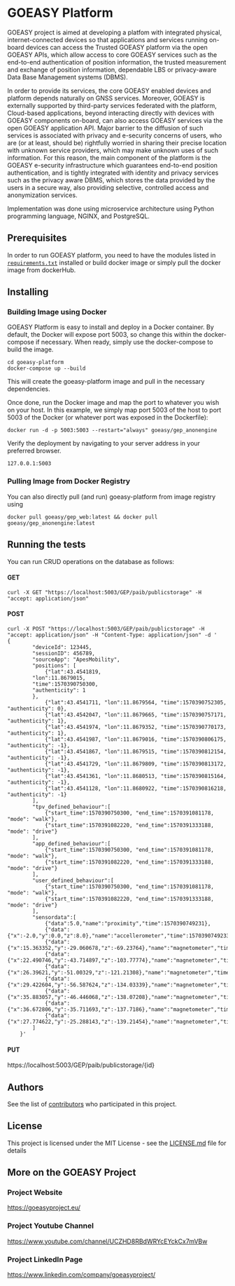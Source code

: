 # GOEASY Platform

GOEASY project is aimed at developing a platfom with integrated physical, internet-connected devices so that applications and services running on-board devices can access the Trusted GOEASY platform via the open GOEASY APIs, which allow access to core GOEASY services such as the end-to-end authentication of position information, the trusted measurement and exchange of position information, dependable LBS or privacy-aware Data Base Management systems (DBMS).

In order to provide its services, the core GOEASY enabled devices and platform depends naturally on GNSS services. Moreover, GOEASY is externally supported by third-party services federated with the platform, Cloud-based applications, beyond interacting directly with devices with GOEASY components on-board, can also access GOEASY services via the open GOEASY application API. Major barrier to the diffusion of such services is associated with privacy and e-security concerns of users, who are (or at least, should be) rightfully worried in sharing their precise location with unknown service providers, which may make unknown uses of such information. For this reason, the main component of the platform is the GOEASY e-security infrastructure which guarantees end-to-end position authentication, and is tightly integrated with identity and privacy services such as the privacy aware DBMS, which stores the data provided by the users in a secure way, also providing selective, controlled access and anonymization services.

Implementation was done using microservice architecture using Python programming language, NGINX, and PostgreSQL.


## Prerequisites

In order to run GOEASY platform, you need to have the modules listed in [`requirements.txt`](https://github.com/sisayie/goeasy-platform/blob/master/application/requirements.txt) installed or build docker image or simply pull the docker image from dockerHub.

## Installing

### Building Image using Docker
GOEASY Platform is easy to install and deploy in a Docker container. By default, the Docker will expose port 5003, so change this within the docker-compose if necessary. When ready, simply use the docker-compose to build the image.

```
cd goeasy-platform
docker-compose up --build
```
This will create the goeasy-platform image and pull in the necessary dependencies. 

Once done, run the Docker image and map the port to whatever you wish on your host. In this example, we simply map port 5003 of the host to port 5003 of the Docker (or whatever port was exposed in the Dockerfile):

```
docker run -d -p 5003:5003 --restart="always" goeasy/gep_anonengine
```

Verify the deployment by navigating to your server address in your preferred browser.

```
127.0.0.1:5003
```

### Pulling Image from Docker Registry

You can also directly pull (and run) goeasy-platform from image registry using 

```
docker pull goeasy/gep_web:latest && docker pull goeasy/gep_anonengine:latest
```

## Running the tests

You can run CRUD operations on the database as follows:

#### GET

```
curl -X GET "https://localhost:5003/GEP/paib/publicstorage" -H "accept: application/json"
```

#### POST
```
curl -X POST "https://localhost:5003/GEP/paib/publicstorage" -H "accept: application/json" -H "Content-Type: application/json" -d '
{
        "deviceId": 123445,
        "sessionID": 456789,
        "sourceApp": "ApesMobility",  
        "positions": [
            {"lat":43.4541819, 
		"lon":11.8679015, 
		"time":1570390750300, 
		"authenticity": 1
		},
            {"lat":43.4541711, "lon":11.8679564, "time":1570390752305, "authenticity": 0},
            {"lat":43.4542047, "lon":11.8679665, "time":1570390757171, "authenticity": 1},
            {"lat":43.4541974, "lon":11.8679352, "time":1570390770173, "authenticity": 1},
            {"lat":43.4541987, "lon":11.8679016, "time":1570390806175, "authenticity": -1},
            {"lat":43.4541867, "lon":11.8679515, "time":1570390812154, "authenticity": -1},
            {"lat":43.4541729, "lon":11.8679809, "time":1570390813172, "authenticity": -1},
            {"lat":43.4541361, "lon":11.8680513, "time":1570390815164, "authenticity": -1},
            {"lat":43.4541128, "lon":11.8680922, "time":1570390816218, "authenticity": -1}
        ],
        "tpv_defined_behaviour":[
            {"start_time":1570390750300, "end_time":1570391081178, "mode": "walk"},
            {"start_time":1570391082220, "end_time":1570391333188, "mode": "drive"}
        ],
        "app_defined_behaviour":[
            {"start_time":1570390750300, "end_time":1570391081178, "mode": "walk"},
            {"start_time":1570391082220, "end_time":1570391333188, "mode": "drive"}
        ],
        "user_defined_behaviour":[
            {"start_time":1570390750300, "end_time":1570391081178, "mode": "walk"},
            {"start_time":1570391082220, "end_time":1570391333188, "mode": "drive"}
        ],
        "sensordata":[
            {"data":5.0,"name":"proximity","time":1570390749231},
            {"data":{"x":-2.0,"y":0.0,"z":8.0},"name":"accellerometer","time":1570390749233},
            {"data":{"x":15.363352,"y":-29.060678,"z":-69.23764},"name":"magnetometer","time":1570390749320},
            {"data":{"x":22.490746,"y":-43.714897,"z":-103.77774},"name":"magnetometer","time":1570390750221},
            {"data":{"x":26.39621,"y":-51.00329,"z":-121.21308},"name":"magnetometer","time":1570390751287},
            {"data":{"x":29.422604,"y":-56.587624,"z":-134.03339},"name":"magnetometer","time":1570390753288},
            {"data":{"x":35.883057,"y":-46.446068,"z":-138.07208},"name":"magnetometer","time":1570390865175},
            {"data":{"x":36.672806,"y":-35.711693,"z":-137.7186},"name":"magnetometer","time":1570390867176},
            {"data":{"x":27.774622,"y":-25.288143,"z":-139.21454},"name":"magnetometer","time":1570390892173}
        ]
    }'
```
#### PUT

https://localhost:5003/GEP/paib/publicstorage/{id}

## Authors

See the list of [contributors](https://github.com/sisayie/goeasy-platform/graphs/contributors) who participated in this project.

## License

This project is licensed under the MIT License - see the [LICENSE.md](LICENSE) file for details

## More on the GOEASY Project

### Project Website

https://goeasyproject.eu/

### Project Youtube Channel
https://www.youtube.com/channel/UCZHD8RBdWRYcEYckCx7mVBw

### Project LinkedIn Page
https://www.linkedin.com/company/goeasyproject/
